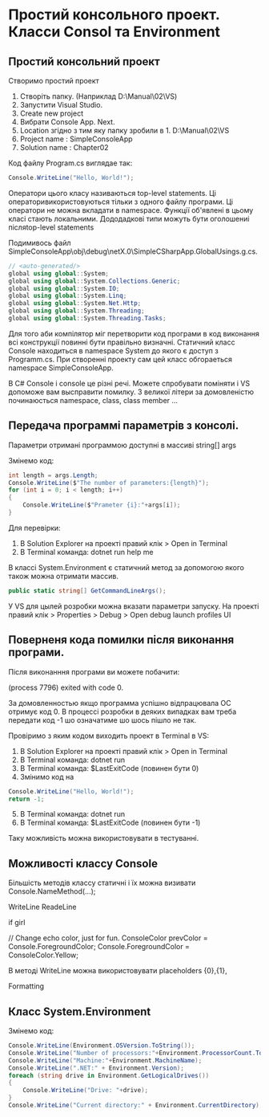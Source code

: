 # Простий консольного проект. Класси Consol та Environment

## Простий консольний проект
Створимо простий проект

1. Створіть папку. (Наприклад D:\Manual\02\VS)  
2. Запустити Visual Studio.
3. Create new project
4. Вибрати Console App. Next.
5. Location згідно з тим яку папку зробили в 1. D:\Manual\02\VS
3. Project name : SimpleConsoleApp
4. Solution name : Chapter02

Код файлу Program.cs виглядае так:

```cs
Console.WriteLine("Hello, World!");
```
Оператори цього класу називаються  top-level statements. Ці операторивикористовуються 
тільки з одного файлу програми. Ці оператори не можна вкладати в namespace. Функції об'явлені в цьому класі стають локальними. Дододадкові типи можуть бути оголошениі післяtop-level statements   

Подимивось файл SimpleConsoleApp\obj\debug\netX.0\SimpleCSharpApp.GlobalUsings.g.cs. 

```cs
// <auto-generated/>
global using global::System;
global using global::System.Collections.Generic;
global using global::System.IO;
global using global::System.Linq;
global using global::System.Net.Http;
global using global::System.Threading;
global using global::System.Threading.Tasks;
```
Для того аби компілятор міг перетворити код програми в код виконання всі конструкції повинні бути правільно визначні. Статичний класс Console находиться в namespace System до якого є доступ з Programm.cs. При створенні проекту сам цей класс обгораеться namespace SimpleConsoleApp. 

В С# Console і console це різні речі. Можете спробувати поміняти і VS допоможе вам высправити помилку. З великої літери за домовленістю починаюсться namespace, class, class member ... 

## Передача программі параметрів з консолі.

Параметри отримані программою доступні в массиві string[] args

Змінемо код:

```cs
int length = args.Length;
Console.WriteLine($"The number of parameters:{length}");
for (int i = 0; i < length; i++)
{
    Console.WriteLine($"Prameter {i}:"+args[i]);
}
```
Для перевірки:
1. В Solution Explorer на проекті правий клік > Open in Terminal
2. В Terminal команда: dotnet run help me

В классі System.Environment є статичний метод за допомогою якого також можна отримати массив.
```cs
public static string[] GetCommandLineArgs();
```
У VS для цылей розробки можна вказати параметри запуску. На проекті правий клік > Properties > Debug > Open debug launch profiles UI

## Поверненя кода помилки після виконання програми.

Після виконанння програми ви можете побачити:

(process 7796) exited with code 0.

За домовленностью якщо программа успішно відпрацювала ОС отримує код 0. В процессі розробки в деяких випадках вам треба передати код -1 шо означатиме шо шось пішло не так.

Провіримо з яким кодом виходить проект в Terminal в VS:

1. В Solution Explorer на проекті правий клік > Open in Terminal
2. В Terminal команда: dotnet run
3. В Terminal команда: $LastExitCode (повинен бути 0)
4. Змінимо код на    

```cs
Console.WriteLine("Hello, World!");
return -1;
```
5. В Terminal команда: dotnet run
6. В Terminal команда: $LastExitCode (повинен бути -1)

Таку можливість можна використовувати в тестуванні.

## Можливості классу Console

Більшість методів классу статичні і їх можна визивати Console.NameMethod(...);

WriteLine
ReadeLine

if girl

// Change echo color, just for fun.
  ConsoleColor prevColor = Console.ForegroundColor;
  Console.ForegroundColor = ConsoleColor.Yellow;


В методі WriteLine можна використовувати placeholders {0},{1}, 

Formatting




## Класс System.Environment

Змінемо код:
```cs
Console.WriteLine(Environment.OSVersion.ToString());
Console.WriteLine("Number of processors:"+Environment.ProcessorCount.ToString());
Console.WriteLine("Machine:"+Environment.MachineName);
Console.WriteLine(".NET:" + Environment.Version);
foreach (string drive in Environment.GetLogicalDrives())
{
    Console.WriteLine("Drive: "+drive);
}
Console.WriteLine("Current directory:" + Environment.CurrentDirectory);

```






